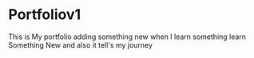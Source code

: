 # Portfoliov1
This is My portfolio adding something new when I learn something learn Something New and also it tell's my journey
